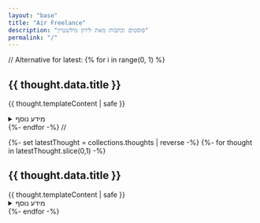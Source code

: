 ```yaml
---
layout: "base"
title: "Air Freelance"
description: "פוסטים וכתבות מאת לירון מילשטיין"
permalink: "/"
---
```

//
Alternative for latest:
	{% for i in range(0, 1) %}
    <article>
    <h2>{{ thought.data.title }}</h2>
        {{ thought.templateContent | safe }}
<details>
<summary>מידע נוסף</summary>
<p>
עוד מחשבות על {%- for tag in thought.data.tags -%} {%- if tag != "thoughts" -%}{% set tagUrl %}/thoughts/tags/{{ tag }}/{% endset %}<a href="{{ tagUrl | url }}"> {{ tag }} </a>•{% endif %}{% endfor %}
<time>{{ thought.date | oldHebrewDate }}</time>
<time datetime="{{ thought.date }}">{{ thought.date | displayDate }}</time>
<time datetime="{{ thought.date }}">{{ thought.date | hebrewDate }}</time>
</p>
</details>
    </article>
    {%- endfor -%}
    //
    
  {%- set latestThought = collections.thoughts | reverse -%}
{%- for thought in latestThought.slice(0,1) -%}
  <article>
    <h2>{{ thought.data.title }}</h2>
        {{ thought.templateContent | safe }}
<details>
<summary>מידע נוסף</summary>
<p>
עוד מחשבות על {%- for tag in thought.data.tags -%} {%- if tag != "thoughts" -%}{% set tagUrl %}/thoughts/tags/{{ tag }}/{% endset %}<a href="{{ tagUrl | url }}"> {{ tag }} </a>•{% endif %}{% endfor %}
<time>{{ thought.date | oldHebrewDate }}</time>
<time datetime="{{ thought.date }}">{{ thought.date | displayDate }}</time>
<time datetime="{{ thought.date }}">{{ thought.date | hebrewDate }}</time>
</p>
</details>
    </article>
    {%- endfor -%}

